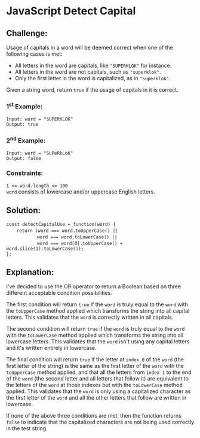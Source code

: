# JavaScript Detect Capital

## Challenge:

Usage of capitals in a word will be deemed correct when one of the following cases is met:
- All letters in the word are capitals, like `"SUPERKLOK"` for instance.
- All letters in the word are not capitals, such as `"superklok"`.
- Only the first letter in the word is capitalized, as in `"Superklok"`.

Given a string word, return `true` if the usage of capitals in it is correct.

### 1<sup>st</sup> Example:

`Input: word = "SUPERKLOK"`
<br/>
`Output: true`

### 2<sup>nd</sup> Example:

`Input: word = "SuPeRkLoK"`
<br/>
`Output: false`

### Constraints:

`1 <= word.length <= 100`
<br/>
`word` consists of lowercase and/or uppercase English letters.

## Solution:

`const detectCapitalUse = function(word) {`
<br/>
&nbsp;&nbsp;&nbsp;&nbsp;&nbsp;&nbsp;&nbsp;`return (word === word.toUpperCase() ||`
<br/>
&nbsp;&nbsp;&nbsp;&nbsp;&nbsp;&nbsp;&nbsp;&nbsp;&nbsp;&nbsp;&nbsp;&nbsp;&nbsp;&nbsp;&nbsp;&nbsp;&nbsp;&nbsp;&nbsp;&nbsp;&nbsp;`word === word.toLowerCase() ||`
<br/>
&nbsp;&nbsp;&nbsp;&nbsp;&nbsp;&nbsp;&nbsp;&nbsp;&nbsp;&nbsp;&nbsp;&nbsp;&nbsp;&nbsp;&nbsp;&nbsp;&nbsp;&nbsp;&nbsp;&nbsp;&nbsp;`word === word[0].toUpperCase() + word.slice(1).toLowerCase());`
<br/>
`};`

## Explanation:

I've decided to use the OR operator to return a Boolean based on three different acceptable condition possibilities.
<br/>

The first condition will return `true` if the `word` is truly equal to the `word` with the `toUpperCase` method applied which transforms the string into all capital letters. This validates that the `word` is correctly written in all capitals.
<br/>

The second condition will return `true` if the `word` is truly equal to the `word` with the `toLowerCase` method applied which transforms the string into all lowercase letters. This validates that the `word` isn't using any capital letters and it's written entirely in lowercase.
<br/>

The final condition will return `true` if the letter at `index 0` of the `word` (the first letter of the string) is the same as the first letter of the `word` with the `toUpperCase` method applied, and that all the letters from `index 1` to the end of the `word` (the second letter and all letters that follow it) are equivalent to the letters of the `word` at those indexes but with the `toLowerCase` method applied. This validates that the `word` is only using a capitalized character as the first letter of the `word` and all the other letters that follow are written in lowercase.
<br/>

If none of the above three conditions are met, then the function returns `false` to indicate that the capitalized characters are not being used correctly in the test string.
<br/>
<br/>